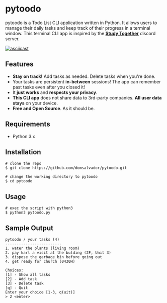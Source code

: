 # pytoodo

pytoodo is a Todo List CLI application written in Python.
It allows users to manage their daily tasks and
keep track of their progress in a terminal window.
This terminal CLI app is inspired by the [**Study Together**](https://discord.gg/study) discord server.

[![asciicast](https://github.com/domsalvador/pytoodo/raw/main/demo.gif)](https://asciinema.org/a/PBUJJsmfQP1JgD8Jqdl2dtim0)

## Features

- **Stay on track!** Add tasks as needed. Delete tasks when you're done.
- Your tasks are persistent **in-between** sessions! The app can remember past tasks even after you closed it!
- It **just works** and **respects your privacy**.
- **This CLI app** does not share data to 3rd-party companies. **All user data stays** on your device.
- **Free and Open Source**. As it should be.

## Requirements

- Python 3.x

## Installation

```console
# clone the repo
$ git clone https://github.com/domsalvador/pytoodo.git

# change the working directory to pytoodo
$ cd pytoodo
```

## Usage

```console
# exec the script with python3
$ python3 pytoodo.py
```

## Sample Output

```text
pytoodo / your tasks (4)
-------------------------
1. water the plants (living room)
2. pay karl a visit at the bulding (2F, Unit 3)
3. dispose the garbage bin before going out
4. get ready for church (0430H)

Choices: 
[1] - Show all tasks
[2] - Add task
[3] - Delete task
[q] - Quit
Enter your choice [1-3, q(uit)]
> 2 <enter>
```

